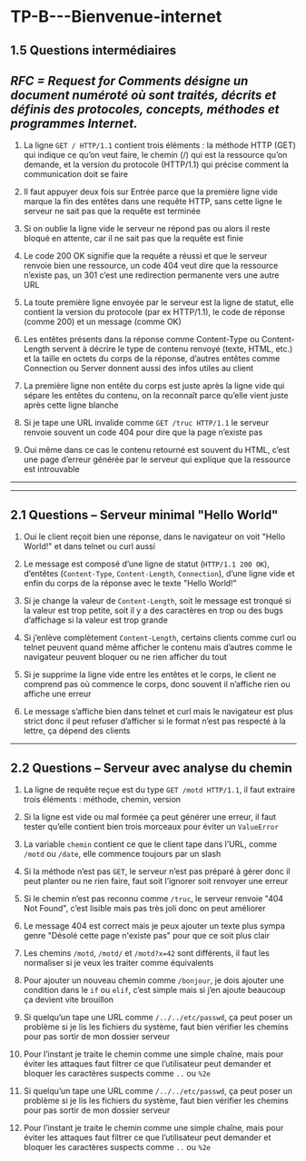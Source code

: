# TP-B---Bienvenue-internet


## 1.5 Questions intermédiaires

*RFC = Request for Comments désigne un document numéroté où sont traités, décrits et définis des protocoles, concepts, méthodes et programmes Internet.*
--------------------------------------------------------------------------------------------------------------------------------------------------------

1. La ligne `GET / HTTP/1.1` contient trois éléments : la méthode HTTP (GET) qui indique ce qu’on veut faire, le chemin (/) qui est la ressource qu’on demande, et la version du protocole (HTTP/1.1) qui précise comment la communication doit se faire

2. Il faut appuyer deux fois sur Entrée parce que la première ligne vide marque la fin des entêtes dans une requête HTTP, sans cette ligne le serveur ne sait pas que la requête est terminée

3. Si on oublie la ligne vide le serveur ne répond pas ou alors il reste bloqué en attente, car il ne sait pas que la requête est finie

4. Le code 200 OK signifie que la requête a réussi et que le serveur renvoie bien une ressource, un code 404 veut dire que la ressource n’existe pas, un 301 c’est une redirection permanente vers une autre URL

5. La toute première ligne envoyée par le serveur est la ligne de statut, elle contient la version du protocole (par ex HTTP/1.1), le code de réponse (comme 200) et un message (comme OK)

6. Les entêtes présents dans la réponse comme Content-Type ou Content-Length servent à décrire le type de contenu renvoyé (texte, HTML, etc.) et la taille en octets du corps de la réponse, d’autres entêtes comme Connection ou Server donnent aussi des infos utiles au client

7. La première ligne non entête du corps est juste après la ligne vide qui sépare les entêtes du contenu, on la reconnaît parce qu’elle vient juste après cette ligne blanche

8. Si je tape une URL invalide comme `GET /truc HTTP/1.1` le serveur renvoie souvent un code 404 pour dire que la page n’existe pas

9. Oui même dans ce cas le contenu retourné est souvent du HTML, c’est une page d’erreur générée par le serveur qui explique que la ressource est introuvable

-------------------------------------------------------------
-------------------------------------------------------------

## 2.1 Questions – Serveur minimal "Hello World"

1. Oui le client reçoit bien une réponse, dans le navigateur on voit "Hello World!" et dans telnet ou curl aussi

2. Le message est composé d’une ligne de statut (`HTTP/1.1 200 OK`), d’entêtes (`Content-Type`, `Content-Length`, `Connection`), d’une ligne vide et enfin du corps de la réponse avec le texte "Hello World!"

3. Si je change la valeur de `Content-Length`, soit le message est tronqué si la valeur est trop petite, soit il y a des caractères en trop ou des bugs d’affichage si la valeur est trop grande

4. Si j’enlève complètement `Content-Length`, certains clients comme curl ou telnet peuvent quand même afficher le contenu mais d’autres comme le navigateur peuvent bloquer ou ne rien afficher du tout

5. Si je supprime la ligne vide entre les entêtes et le corps, le client ne comprend pas où commence le corps, donc souvent il n’affiche rien ou affiche une erreur

6. Le message s’affiche bien dans telnet et curl mais le navigateur est plus strict donc il peut refuser d’afficher si le format n’est pas respecté à la lettre, ça dépend des clients

---

## 2.2 Questions – Serveur avec analyse du chemin

1. La ligne de requête reçue est du type `GET /motd HTTP/1.1`, il faut extraire trois éléments : méthode, chemin, version

2. Si la ligne est vide ou mal formée ça peut générer une erreur, il faut tester qu’elle contient bien trois morceaux pour éviter un `ValueError`

3. La variable `chemin` contient ce que le client tape dans l’URL, comme `/motd` ou `/date`, elle commence toujours par un slash

4. Si la méthode n’est pas `GET`, le serveur n’est pas préparé à gérer donc il peut planter ou ne rien faire, faut soit l’ignorer soit renvoyer une erreur

5. Si le chemin n’est pas reconnu comme `/truc`, le serveur renvoie "404 Not Found", c’est lisible mais pas très joli donc on peut améliorer

6. Le message 404 est correct mais je peux ajouter un texte plus sympa genre "Désolé cette page n'existe pas" pour que ce soit plus clair

7. Les chemins `/motd`, `/motd/` et `/motd?x=42` sont différents, il faut les normaliser si je veux les traiter comme équivalents

8. Pour ajouter un nouveau chemin comme `/bonjour`, je dois ajouter une condition dans le `if` ou `elif`, c’est simple mais si j’en ajoute beaucoup ça devient vite brouillon

9. Si quelqu’un tape une URL comme `/../../etc/passwd`, ça peut poser un problème si je lis les fichiers du système, faut bien vérifier les chemins pour pas sortir de mon dossier serveur

10. Pour l’instant je traite le chemin comme une simple chaîne, mais pour éviter les attaques faut filtrer ce que l’utilisateur peut demander et bloquer les caractères suspects comme `..` ou `%2e`




9. Si quelqu’un tape une URL comme `/../../etc/passwd`, ça peut poser un problème si je lis les fichiers du système, faut bien vérifier les chemins pour pas sortir de mon dossier serveur

10. Pour l’instant je traite le chemin comme une simple chaîne, mais pour éviter les attaques faut filtrer ce que l’utilisateur peut demander et bloquer les caractères suspects comme `..` ou `%2e`

